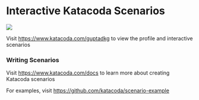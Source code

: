 # Interactive Katacoda Scenarios

[![](http://shields.katacoda.com/katacoda/guptadkg/count.svg)](https://www.katacoda.com/guptadkg "Get your profile on Katacoda.com")

Visit https://www.katacoda.com/guptadkg to view the profile and interactive scenarios

### Writing Scenarios
Visit https://www.katacoda.com/docs to learn more about creating Katacoda scenarios

For examples, visit https://github.com/katacoda/scenario-example

